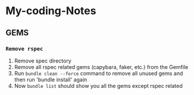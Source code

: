 # My-coding-Notes

## GEMS

### ```Remove rspec```

1) Remove spec directory
2) Remove all rspec related gems (capybara, faker, etc.) from the Gemfile
3) Run `bundle clean --force` command to remove all unused gems and then run 'bundle install' again
4) Now ``bundle list`` should show you all the gems except rspec related
